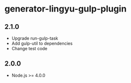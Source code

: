 # generator-lingyu-gulp-plugin

## 2.1.0

* Upgrade run-gulp-task
* Add gulp-util to dependencies
* Change test code

## 2.0.0

* Node.js >= 4.0.0
